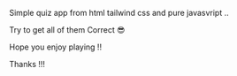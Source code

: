 Simple quiz app from html tailwind css and pure javasvript .. 

Try to get all of them Correct 😎

Hope you enjoy playing !!

Thanks !!!


